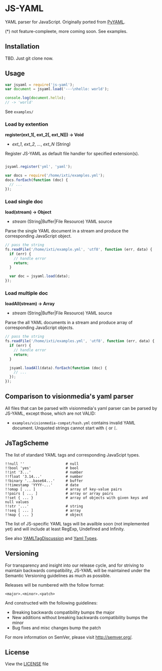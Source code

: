 JS-YAML
=======

YAML parser for JavaScript. Originally ported from [PyYAML](http://pyyaml.org/).

(\*) not feature-compleete, more coming soon. See examples.

## Installation

TBD. Just git clone now.

## Usage

``` javascript
var jsyaml = require('js-yaml');
var document = jsyaml.load('---\nhello: world');

console.log(document.hello);
// -> 'world'
```

See `examples/`


### Load by extention

**register(ext\_1[, ext\_2[, ext\_N]]) -> Void**

- _ext\_1_, _ext\_2_, _..._, _ext\_N_ (String)

Register JS-YAML as default file handler for specified extension(s).

``` javascript

jsyaml.register('yml', 'yaml');

var docs = require('/home/ixti/examples.yml');
docs.forEach(function (doc) {
  // ...
});
```


### Load single doc

**load(stream) -> Object**

- _stream_ (String|Buffer|File Resource) YAML source

Parse the single YAML document in a stream and produce the corresponding
JavaScript object.

``` javascript
// pass the string
fs.readFile('/home/ixti/example.yml', 'utf8', function (err, data) {
  if (err) {
    // handle error
    return;
  }

  var doc = jsyaml.load(data);
});
```


### Load multiple doc

**loadAll(stream) -> Array**

- _stream_ (String|Buffer|File Resource) YAML source

Parse the all YAML documents in a stream and produce array of corresponding
JavaScript objects.

``` javascript
// pass the string
fs.readFile('/home/ixti/examples.yml', 'utf8', function (err, data) {
  if (err) {
    // handle error
    return;
  }

  jsyaml.loadAll(data).forEach(function (doc) {
    // ...
  });
});
```


## Comparison to visionmedia's yaml parser

All files that can be parsed with visionmedia's yaml parser can be parsed by
JS-YAML, except those, which are not VALID:

* `examples/visionmedia-compat/hash.yml` contains invalid YAML document.
  Unquoted strings cannot start with `{` or `[`.


## JsTagScheme

The list of standard YAML tags and corresponding JavaScipt types.

```
!!null ''                   # null
!!bool 'yes'                # bool
!!int '3...'                # number
!!float '3.14...'           # number
!!binary '...base64...'     # buffer
!!timestamp 'YYYY-...'      # date
!!omap [ ... ]              # array of key-value pairs
!!pairs [ ... ]             # array or array pairs
!!set { ... }               # array of objects with given keys and null values
!!str '...'                 # string
!!seq [ ... ]               # array
!!map { ... }               # object
```

The list of JS-specific YAML tags will be availble soon (not implemented
yet) and will include at least RegExp, Undefined and Infinity.

See also [YAMLTagDiscussion](http://pyyaml.org/wiki/YAMLTagDiscussion) and [Yaml Types](http://yaml.org/type/).


## Versioning

For transparency and insight into our release cycle, and for striving to
maintain backwards compatibility, JS-YAML will be maintained under
the Semantic Versioning guidelines as much as possible.

Releases will be numbered with the follow format:

`<major>.<minor>.<patch>`

And constructed with the following guidelines:

* Breaking backwards compatibility bumps the major
* New additions without breaking backwards compatibility bumps the minor
* Bug fixes and misc changes bump the patch

For more information on SemVer, please visit http://semver.org/.


## License

View the [LICENSE](https://github.com/nodeca/js-yaml/blob/master/LICENSE) file
